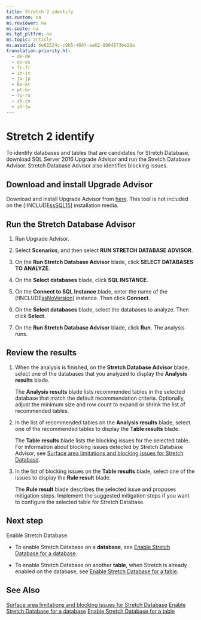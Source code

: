 ```yaml
---
title: Stretch 2 identify
ms.custom: na
ms.reviewer: na
ms.suite: na
ms.tgt_pltfrm: na
ms.topic: article
ms.assetid: 6e61524c-c9b5-466f-aa62-8004873be28a
translation.priority.ht: 
  - de-de
  - es-es
  - fr-fr
  - it-it
  - ja-jp
  - ko-kr
  - pt-br
  - ru-ru
  - zh-cn
  - zh-tw
---
```

# Stretch 2 identify
  To identify databases and tables that are candidates for Stretch Database, download SQL Server 2016 Upgrade Advisor and run the Stretch Database Advisor. Stretch Database Advisor also identifies blocking issues.

## Download and install Upgrade Advisor
 Download and install Upgrade Advisor from [here](http://go.microsoft.com/fwlink/?LinkID=613421). This tool is not included on the [!INCLUDE[ssSQL15]()] installation media.

## Run the Stretch Database Advisor

1.  Run Upgrade Advisor.

2.  Select **Scenarios**, and then select **RUN STRETCH DATABASE ADVISOR**.

3.  On the **Run Stretch Database Advisor** blade, click **SELECT DATABASES TO ANALYZE**.

4.  On the **Select databases** blade, click **SQL INSTANCE**.

5.  On the **Connect to SQL Instance** blade, enter the name of the [!INCLUDE[ssNoVersion](TokenContainer-ssNoVersion_md.md)] instance. Then click **Connect**.

6.  On the **Select databases** blade, select the databases to analyze. Then click **Select**.

7.  On the **Run Stretch Database Advisor** blade, click **Run**.  The analysis runs.

## Review the results

1.  When the analysis is finished, on the **Stretch Database Advisor** blade, select one of the databases that you analyzed to display the **Analysis results** blade.

     The **Analysis results** blade lists recommended tables in the selected database that match the default recommendation criteria. Optionally, adjust the  minimum size and row count to expand or shrink the list of recommended tables.

2.  In the list of recommended tables on the **Analysis results** blade, select one of the recommended tables to display the **Table results** blade.

     The **Table results** blade lists the blocking issues for the selected table. For information about blocking issues detected by Stretch Database Advisor, see [Surface area limitations and blocking issues for Stretch Database](assetId:///2b1fbec1-7859-44fc-8417-724fc57a59c0).

3.  In the list of blocking issues on the **Table results** blade, select one of the issues to display the **Rule result** blade.

     The **Rule result** blade describes the selected issue and proposes mitigation steps. Implement the suggested mitigation steps if you want to configure the selected table for Stretch Database.

## Next step
 Enable Stretch Database.

-   To enable Stretch Database on a **database**, see [Enable Stretch Database for a database](assetId:///37854256-8c99-4566-a552-432e3ea7c6da).

-   To enable Stretch Database on another **table**, when Stretch is already enabled on the database, see [Enable Stretch Database for a table](assetId:///de4ac0c5-46ef-4593-a11e-9dd9bcd3ccdc).

## See Also
 [Surface area limitations and blocking issues for Stretch Database](assetId:///2b1fbec1-7859-44fc-8417-724fc57a59c0) 
 [Enable Stretch Database for a database](assetId:///37854256-8c99-4566-a552-432e3ea7c6da) 
 [Enable Stretch Database for a table](assetId:///de4ac0c5-46ef-4593-a11e-9dd9bcd3ccdc)

  